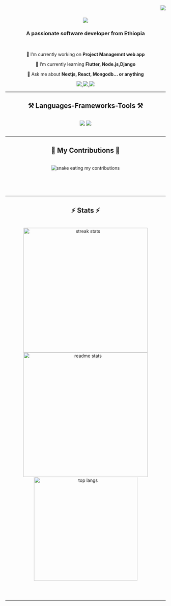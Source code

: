 <img align="right" src="https://visitor-badge.laobi.icu/badge?page_id=Milky-Siraj.Milky-Siraj" />

<h1 align="center">
    <img src="https://readme-typing-svg.herokuapp.com/?font=Righteous&size=35&center=true&vCenter=true&width=500&height=70&duration=4000&lines=Hi+There!+👋;+I'm+Milky+Siraj!;" />
</h1>

<h3 align="center">A passionate software developer from Ethiopia</h3>

<br/>

<div align="center">
 
 🔭 I’m currently working on **Project Managemnt web app**
 
 🌱 I’m currently learning **Flutter, Node.js,Django**

💬 Ask me about **Nextjs, React, Mongodb... or anything**

 </div>
 
<div align="center"> 
  <a href="mailto:Milkysiraj124@gmail.com">
    <img src="https://img.shields.io/badge/Gmail-333333?style=for-the-badge&logo=gmail&logoColor=red" />
  </a>
  <a href="https://www.linkedin.com/in/milky-siraj-763752285/" target="_blank">
    <img src="https://img.shields.io/badge/LinkedIn-0077B5?style=for-the-badge&logo=linkedin&logoColor=white" target="_blank" />
  </a>
  <a href="https://salesp07.github.io" target="_blank">
     <img src="https://img.shields.io/badge/Portfolio-FF5722?style=for-the-badge&logo=todoist&logoColor=white" target="_blank" /> <!-- sqlite, safari, google-chrome are other good icon options -->
  </a>
</div>

 <hr/>
 
<h2 align="center">⚒️ Languages-Frameworks-Tools ⚒️</h2>
<br/>
<div align="center">
    <img src="https://skillicons.dev/icons?i=react,html,css,vscode,github,figma,tailwind,git" />
    <img src="https://skillicons.dev/icons?i=nodejs,python,javascript,mongodb,c,java,nextjs,mysql" /><br>
</div>

<br/>
<hr/>

 <div align="center"> 
 <h2>🐍 My Contributions 🐍</h2>
  <br>
  <img alt="snake eating my contributions" src="https://raw.githubusercontent.com/Milky-Siraj/Milky-Siraj/output/github-contribution-grid-snake.svg" />
  
  <br/><br/><br/>
</div> 

<hr/>

<h2 align="center">⚡ Stats ⚡</h2>
<br>
<div align=center>
  <img width=390 src="https://github-readme-streak-stats-salesp07.vercel.app/?user=Milky-Siraj&count_private=true&theme=react&border_radius=10" alt="streak stats"/>
  <img width=390 src="https://github-readme-stats-salesp07.vercel.app/api?username=Milky-Siraj&show_icons=true&theme=react&rank_icon=github&border_radius=10" alt="readme stats" />
  <br/>
  <img width=325 align="center" src="https://github-readme-stats-salesp07.vercel.app/api/top-langs/?username=Milky-Siraj&hide=HTML&langs_count=8&layout=compact&theme=react&border_radius=10&size_weight=0.5&count_weight=0.5&exclude_repo=github-readme-stats" alt="top langs" />
</div>

<br/><br/>

<hr/>

<br/>

<div align="center">
<!-- <a href='https://ko-fi.com/V7V4RAK9C' target='_blank'><img height='64' style='border:0px;height:64px;' src='https://storage.ko-fi.com/cdn/kofi1.png?v=3' border='0' alt='Buy Me a Coffee at ko-fi.com' /></a> -->
</div>

<br/>
